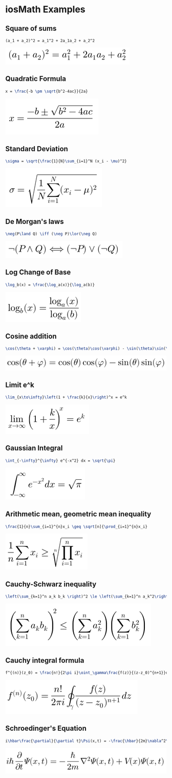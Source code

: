 # iosMath Examples

## Square of sums
```LaTeX
(a_1 + a_2)^2 = a_1^2 + 2a_1a_2 + a_2^2
```

![Square Formula](img/square.png)

## Quadratic Formula
```LaTeX
x = \frac{-b \pm \sqrt{b^2-4ac}}{2a}
```

![Quadratic Formula](img/quadratic.png)

## Standard Deviation
```LaTeX
\sigma = \sqrt{\frac{1}{N}\sum_{i=1}^N (x_i - \mu)^2}
```
![Standard Deviation](img/standard.png)

## De Morgan's laws
```LaTeX
\neg(P\land Q) \iff (\neg P)\lor(\neg Q)
```

![De Morgan](img/demorgan.png)

## Log Change of Base
```LaTeX
\log_b(x) = \frac{\log_a(x)}{\log_a(b)}
```

![Log Base Change](img/log.png)

## Cosine addition
```LaTeX
\cos(\theta + \varphi) = \cos(\theta)\cos(\varphi) - \sin(\theta)\sin(\varphi)
```

![Cos Sum](img/trig.png)

## Limit e^k
```LaTeX
\lim_{x\to\infty}\left(1 + \frac{k}{x}\right)^x = e^k
```

![Limit](img/limit.png)

## Gaussian Integral
```LaTeX
\int_{-\infty}^{\infty} e^{-x^2} dx = \sqrt{\pi}
```

![Gauss Integral](img/gaussintegral.png)

## Arithmetic mean, geometric mean inequality
```LaTeX
\frac{1}{n}\sum_{i=1}^{n}x_i \geq \sqrt[n]{\prod_{i=1}^{n}x_i}
```

![AM-GM](img/amgm.png)

## Cauchy-Schwarz inequality
```LaTeX
\left(\sum_{k=1}^n a_k b_k \right)^2 \le \left(\sum_{k=1}^n a_k^2\right)\left(\sum_{k=1}^n b_k^2\right)
```
![Cauchy Schwarz](img/cauchyschwarz.png)

## Cauchy integral formula
```LaTeX
f^{(n)}(z_0) = \frac{n!}{2\pi i}\oint_\gamma\frac{f(z)}{(z-z_0)^{n+1}}dz
```

![Cauchy Integral](img/cauchyintegral.png)
## Schroedinger's Equation
```LaTeX
i\hbar\frac{\partial}{\partial t}\Psi(x,t) = -\frac{\hbar}{2m}\nabla^2\Psi(x,t) + V(x)\Psi(x,t)
```

![Schroedinger](img/schroedinger.png)


